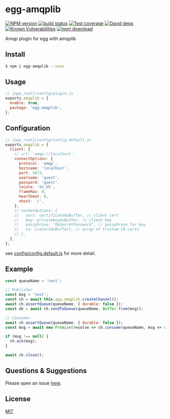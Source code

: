 # egg-amqplib

[![NPM version][npm-image]][npm-url]
[![build status][travis-image]][travis-url]
[![Test coverage][codecov-image]][codecov-url]
[![David deps][david-image]][david-url]
[![Known Vulnerabilities][snyk-image]][snyk-url]
[![npm download][download-image]][download-url]

[npm-image]: https://img.shields.io/npm/v/egg-amqplib.svg?style=flat-square
[npm-url]: https://npmjs.org/package/egg-amqplib
[travis-image]: https://img.shields.io/travis/zubincheung/egg-amqplib.svg?style=flat-square
[travis-url]: https://travis-ci.org/zubincheung/egg-amqplib
[codecov-image]: https://img.shields.io/codecov/c/github/zubincheung/egg-amqplib.svg?style=flat-square
[codecov-url]: https://codecov.io/github/zubincheung/egg-amqplib?branch=master
[david-image]: https://img.shields.io/david/zubincheung/egg-amqplib.svg?style=flat-square
[david-url]: https://david-dm.org/zubincheung/egg-amqplib
[snyk-image]: https://snyk.io/test/npm/egg-amqplib/badge.svg?style=flat-square
[snyk-url]: https://snyk.io/test/npm/egg-amqplib
[download-image]: https://img.shields.io/npm/dm/egg-amqplib.svg?style=flat-square
[download-url]: https://npmjs.org/package/egg-amqplib

<!--
Description here.
-->

Amqp plugin for egg with amqplib

## Install

```bash
$ npm i egg-amqplib --save
```

## Usage

```js
// {app_root}/config/plugin.js
exports.amqplib = {
  enable: true,
  package: 'egg-amqplib',
};
```

## Configuration

```js
// {app_root}/config/config.default.js
exports.amqplib = {
  client: {
    // url: 'amqp://localhost',
    connectOptions: {
      protocol: 'amqp',
      hostname: 'localhost',
      port: 5672,
      username: 'guest',
      password: 'guest',
      locale: 'en_US',
      frameMax: 0,
      heartbeat: 0,
      vhost: '/',
    },
    // socketOptions: {
    //   cert: certificateAsBuffer, // client cert
    //   key: privateKeyAsBuffer, // client key
    //   passphrase: 'MySecretPassword', // passphrase for key
    //   ca: [caCertAsBuffer], // array of trusted CA certs
    // },
  },
};
```

see [config/config.default.js](config/config.default.js) for more detail.

## Example

<!-- example here -->

```js
const queueName = 'test';

// Publisher
const msg = 'test';
const ch = await this.app.amqplib.createChannel();
await ch.assertQueue(queueName, { durable: false });
const ok = await ch.sendToQueue(queueName, Buffer.from(msg));

// Consumer
await ch.assertQueue(queueName, { durable: false });
const msg = await new Promise(resolve => ch.consume(queueName, msg => resolve(msg)));

if (msg !== null) {
  ch.ack(msg);
}

await ch.close();
```

## Questions & Suggestions

Please open an issue [here](https://github.com/zubincheung/egg-amqplib/issues).

## License

[MIT](LICENSE)
